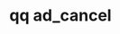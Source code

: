 ---
category: ad
command: ad_cancel
keywords: qq, qq_cli, ad_cancel
optional_options: []
permalink: /qq-cli-command-guide/ad/ad_cancel.html
positional_options: []
sidebar: qq_cli_command_reference_sidebar
summary: This section explains how to use the <code>qq ad_cancel</code> command.
synopsis: Cancel current AD join/leave operation and clear errors
title: qq ad_cancel
usage: qq ad_cancel [-h]
zendesk_source: qq CLI Command Guide

---